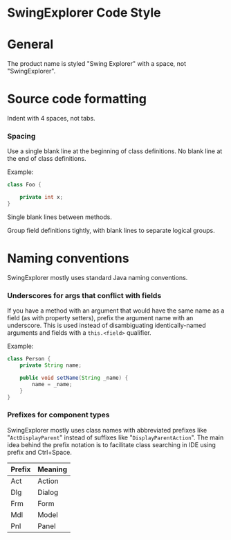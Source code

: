SwingExplorer Code Style
========================

# General

The product name is styled "Swing Explorer" with a space, not "SwingExplorer".

# Source code formatting

Indent with 4 spaces, not tabs.

### Spacing

Use a single blank line at the beginning of class definitions. No blank line at the end of class definitions.

Example:

```java
class Foo {

    private int x;
}
```

Single blank lines between methods.

Group field definitions tightly, with blank lines to separate logical groups.

# Naming conventions

SwingExplorer mostly uses standard Java naming conventions.

### Underscores for args that conflict with fields

If you have a method with an argument that would have the same name as a field (as with property setters), prefix the argument name with an underscore. This is used instead of disambiguating identically-named arguments and fields with a `this.<field>` qualifier.

Example:

```java
class Person {
    private String name;

    public void setName(String _name) {
        name = _name;
    }
}
```

### Prefixes for component types

SwingExplorer mostly uses class names with abbreviated prefixes like "`ActDisplayParent`" instead of suffixes like "`DisplayParentAction`".
The main idea behind the prefix notation is to facilitate class searching in IDE using prefix and Ctrl+Space.

| Prefix | Meaning |
| ------ | ------- |
| Act    | Action  |
| Dlg    | Dialog  |
| Frm    | Form    |
| Mdl    | Model   |
| Pnl    | Panel   |
